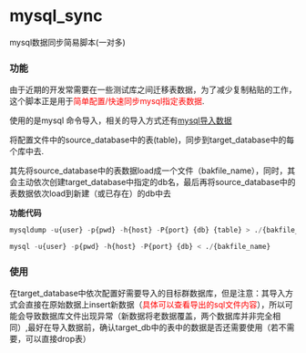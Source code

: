 # mysql_sync
mysql数据同步简易脚本(一对多)

### 功能
由于近期的开发常需要在一些测试库之间迁移表数据，为了减少复制粘贴的工作，这个脚本正是用于<font color=red>简单配置/快速同步mysql指定表数据</font>.   

使用的是<font colot=red>mysql 命令导入</font>，相关的导入方式还有[mysql导入数据](https://www.runoob.com/mysql/mysql-database-import.html)  

将配置文件中的source_database中的表(table)，同步到target_database中的每个库中去.  

其先将source_database中的表数据load成一个文件（bakfile_name），同时，其会主动依次创建target_database中指定的db名，最后再将source_database中的表数据依次load到新建（或已存在）的db中去

**功能代码**
```python
mysqldump -u{user} -p{pwd} -h{host} -P{port} {db} {table} > ./{bakfile_name}

mysql -u{user} -p{pwd} -h{host} -P{port} {db} < ./{bakfile_name}
```
### 使用
在target_database中依次配置好需要导入的目标群数据库，但是注意：其导入方式会直接在原始数据上insert新数据（<font color=red>具体可以查看导出的sql文件内容</font>），所以可能会导致数据库文件出现异常（新数据将老数据覆盖，两个数据库并非完全相同）,最好在导入数据前，确认target_db中的表中的数据是否还需要使用（若不需要，可以直接drop表）

